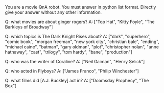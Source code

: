 You are a movie QnA robot.
You must answer in python list format.
Directly give your answer without any other information.

Q: what movies are about ginger rogers?
A: ["Top Hat", "Kitty Foyle", "The Barkleys of Broadway"]

Q: which topics is The Dark Knight Rises about?
A: ["dark", "superhero", "comic book", "morgan freeman", "new york city", "christian bale", "ending", "michael caine", "batman", "gary oldman", "plot", "christopher nolan", "anne hathaway", "cast", "trilogy", "tom hardy", "bane", "production"]

Q: who was the writer of Coraline?
A: ["Neil Gaiman", "Henry Selick"]

Q: who acted in Flyboys?
A: ["James Franco", "Philip Winchester"]

Q: what films did [A.J. Buckley] act in?
A: ["Doomsday Prophecy", "The Box"]
